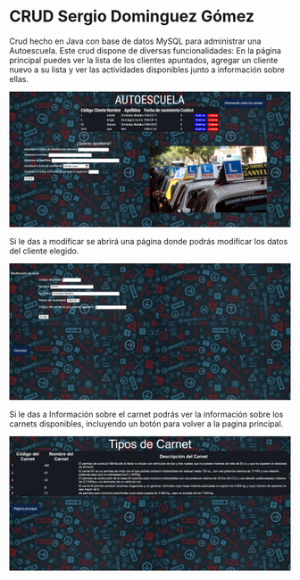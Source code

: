 # CRUD Sergio Dominguez Gómez

Crud hecho en Java con base de datos MySQL para administrar una Autoescuela. Este crud dispone de diversas funcionalidades: En la página principal puedes ver la lista de los clientes apuntados, agregar un cliente nuevo a su lista y ver las actividades disponibles junto a información sobre ellas.

<img src= "https://github.com/SergioDominguez15/CRUD/blob/1be3da193003a60d5c9339d588f04164b7942d05/Capturas%20Crud/Captura%201.jpg">

Si le das a modificar se abrirá una página donde podrás modificar los datos del cliente elegido.

<img src= "https://github.com/SergioDominguez15/CRUD/blob/f2a337eb698fd75078bc4fc7785df38ba55d3cc3/Capturas%20Crud/Captura%202.jpg">

Si le das a Información sobre el carnet podrás ver la información sobre los carnets disponibles, incluyendo un botón para volver a la pagina principal.

<img src= "https://github.com/SergioDominguez15/CRUD/blob/3c3d739c68721094bbc47ea5c8abd3f79442d309/Capturas%20Crud/Captura%203.jpg">
